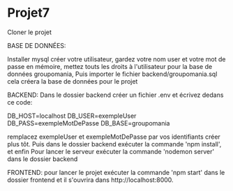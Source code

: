 # Projet7

Cloner le projet 

BASE DE DONNÉES:

Installer mysql créer votre utilisateur,  gardez votre nom user et votre mot de passe en mémoire,  mettez touts les droits à l'utilisateur pour la base de données groupomania, Puis importer le fichier backend/groupomania.sql cela créera la base de données pour le projet

BACKEND: Dans le dossier backend créer un fichier .env et écrivez dedans ce code:

DB_HOST=localhost DB_USER=exempleUser DB_PASS=exempleMotDePasse DB_BASE=groupomania

remplacez exempleUser et exempleMotDePasse par vos identifiants créer plus tôt. Puis dans le dossier backend exécuter la commande 'npm install',  et enfin Pour lancer le serveur exécuter la commande 'nodemon server' dans le dossier backend

FRONTEND: pour lancer le projet exécuter la commande 'npm start' dans le dossier frontend et il s'ouvrira dans http://localhost:8000.
